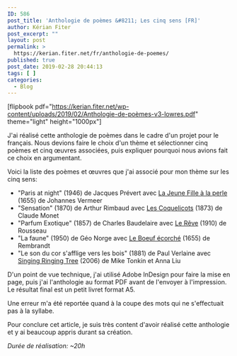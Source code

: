 ```yaml
---
ID: 586
post_title: 'Anthologie de poèmes &#8211; Les cinq sens [FR]'
author: Kérian Fiter
post_excerpt: ""
layout: post
permalink: >
  https://kerian.fiter.net/fr/anthologie-de-poemes/
published: true
post_date: 2019-02-28 20:44:13
tags: [ ]
categories:
  - Blog
---
```

<!-- wp:shortcode -->

[flipbook pdf="https://kerian.fiter.net/wp-content/uploads/2019/02/Anthologie-de-poèmes-v3-lowres.pdf" theme="light" height="1000px"] <!-- /wp:shortcode -->

<!-- wp:paragraph -->

J'ai réalisé cette anthologie de poèmes dans le cadre d'un projet pour le français. Nous devions faire le choix d'un thème et sélectionner cinq poèmes et cinq œuvres associées, puis expliquer pourquoi nous avions fait ce choix en argumentant.

<!-- /wp:paragraph -->

<!-- wp:paragraph -->

Voici la liste des poèmes et œuvres que j'ai associé pour mon thème sur les cinq sens:

<!-- /wp:paragraph -->

<!-- wp:list -->

*   "Paris at night" (1946) de Jacques Prévert avec <span style="text-decoration: underline">La Jeune Fille à la perle</span> (1655) de Johannes Vermeer
*   "Sensation" (1870) de Arthur Rimbaud avec <span style="text-decoration: underline">Les Coquelicots</span> (1873) de Claude Monet
*   "Parfum Exotique" (1857) de Charles Baudelaire avec <span style="text-decoration: underline">Le Rêve</span> (1910) de Rousseau
*   "La faune" (1950) de Géo Norge avec <span style="text-decoration: underline">Le Boeuf écorché</span> (1655) de Rembrandt
*   "Le son du cor s'afflige vers les bois" (1881) de Paul Verlaine avec <span style="text-decoration: underline">Singing Ringing Tree</span> (2006) de Mike Tonkin et Anna Liu

<!-- /wp:list -->

<!-- wp:paragraph -->

D'un point de vue technique, j'ai utilisé Adobe InDesign pour faire la mise en page, puis j'ai l'anthologie au format PDF avant de l'envoyer à l'impression. Le résultat final est un petit livret format A5.

<!-- /wp:paragraph -->

<!-- wp:paragraph -->

Une erreur m'a été reportée quand à la coupe des mots qui ne s'effectuait pas à la syllabe.

<!-- /wp:paragraph -->

<!-- wp:paragraph -->

Pour conclure cet article, je suis très content d'avoir réalisé cette anthologie et y ai beaucoup appris durant sa création.

<!-- /wp:paragraph -->

<!-- wp:paragraph -->

*Durée de réalisation: ~20h*

<!-- /wp:paragraph -->

<!-- wp:paragraph -->

 

<!-- /wp:paragraph -->